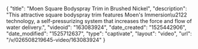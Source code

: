 {
    "title": "Moen Square Bodyspray Trim in Brushed Nickel",
    "description": "This attractive square bodyspray trim features Moen's Immersion\u2122 technology, a self-pressurizing system that increases the force and flow of water delivery.",
    "videoid": "163083924",
    "date_created": "1525442906",
    "date_modified": "1525712637",
    "type": "captivate",
    "layout": "video",
    "url": "\/v\/026508219645-video\/163083924"
}